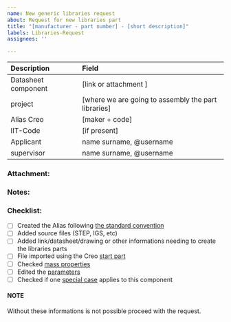 ```yaml
---
name: New generic libraries request
about: Request for new libraries part
title: "[manufacturer - part number] - [short description]"
labels: Libraries-Request
assignees: ''

---
```


| Description | Field |
|:---|:---|
| Datasheet component  | [link or attachment ] |
| project | [where we are going to assembly the part libraries] |
| Alias Creo | [maker + code] |
| IIT-Code | [if present] |
| Applicant | name surname, @username |
| supervisor | name surname, @username |


### Attachment:


### Notes:


### Checklist:
- [ ] Created the Alias following [the standard convention](https://github.com/icub-tech-iit/cad-libraries/wiki/Mechanical-design-guidelines#commercial-components-coding-standard)
- [ ] Added source files (STEP, IGS, etc)
- [ ] Added link/datasheet/drawing or other informations needing to create the libraries parts
- [ ] File imported using the Creo [start part](https://github.com/icub-tech-iit/cad-libraries/wiki/Mechanical-design-guidelines#cad-documentation-standards)
- [ ] Checked [mass properties](https://github.com/icub-tech-iit/cad-libraries/wiki/Mechanical-design-guidelines#mass-properties-of-commercial-parts)
- [ ] Edited the [parameters](https://github.com/icub-tech-iit/cad-libraries/wiki/Mechanical-design-guidelines#parameters-for-commercial-components)
- [ ] Checked if one [special case](https://github.com/icub-tech-iit/cad-libraries/wiki/Mechanical-design-guidelines#special-cases-and-examples) applies to this component

#### NOTE
Without these informations is not possible proceed with the request.
